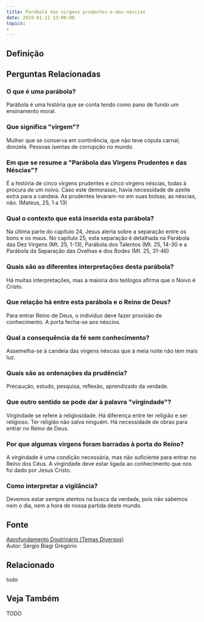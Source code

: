 ```yaml
---
title: Parábola das virgens prudentes-e-das-néscias
date: 2019-01-11 13:00:00
topics: 
- 
---
```


## Definição


## Perguntas Relacionadas

### O que é uma parábola?
Parábola é uma história que se conta tendo como pano de fundo um
ensinamento moral.
### Que significa "virgem"?
Mulher que se conserva em continência, que não teve cópula carnal;
donzela. Pessoas isentas de corrupção no mundo.
### Em que se resume a "Parábola das Virgens Prudentes e das Néscias"?
É a história de cinco virgens prudentes e cinco virgens néscias, todas à
procura de um noivo. Caso este demorasse, havia necessidade de azeite
extra para a candeia. As prudentes levaram-no em suas bolsas; as
néscias, não. (Mateus, 25, 1 a 13)
### Qual o contexto que está inserida esta parábola?
Na última parte do capítulo 24, Jesus alerta sobre a separação entre os
bons e os maus. No capítulo 25, esta separação é detalhada na Parábola
das Dez Virgens (Mt. 25, 1-13), Parábola dos Talentos (Mt. 25, 14-30 e a
Parábola da Separação das Ovelhas e dos Bodes (Mt. 25, 31-46)
### Quais são as diferentes interpretações desta parábola?
Há muitas interpretações, mas a maioria dos teólogos afirma que o Noivo
é Cristo.
### Que relação há entre esta parábola e o Reino de Deus?
Para entrar Reino de Deus, o indivíduo deve fazer provisão de
conhecimento. A porta fecha-se aos néscios.
### Qual a consequência da fé sem conhecimento?
Assemelha-se à candeia das virgens néscias que à meia noite não tem mais
luz.
### Quais são as ordenações da prudência?
Precaução, estudo, pesquisa, reflexão, aprendizado da verdade.
### Que outro sentido se pode dar à palavra "virgindade"?
Virgindade se refere à religiosidade. Há diferença entre ter religião e
ser religioso. Ter religião não salva ninguém. Há necessidade de obras
para entrar no Reino de Deus.
### Por que algumas virgens foram barradas à porta do Reino?
A virgindade é uma condição necessária, mas não suficiente para entrar
no Reino dos Céus. A virgindade deve estar ligada ao conhecimento que
nos foi dado por Jesus Cristo.
### Como interpretar a vigilância?
Devemos estar sempre atentos na busca da verdade, pois não sabemos nem o
dia, nem a hora de nossa partida deste mundo.

## Fonte
[Aprofundamento Doutrinário (Temas Diversos)](https://sites.google.com/view/aprofundamentodoutrinario/parábola-das-virgens-prudentes-e-das-néscias)  
Autor: Sérgio Biagi Gregório



## Relacionado
todo

## Veja Também
TODO


